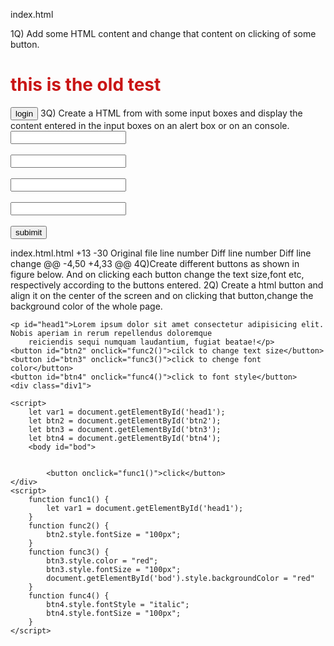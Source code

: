 index.html
<!DOCTYPE html>
<html lang="en">
<head>
    <meta charset="UTF-8">
    <meta name="viewport" content="width=device-width, initial-scale=1.0">
    <title>java assignment</title>
    <style>
        h1 {
            color: rgb(201, 21, 21);
        }
        .div1 {
            text-align: center;
        }
    </style>
</head>
<body>
    1Q) Add some HTML content and change that content on clicking of some button.
    <h1 id="h1">this is the old test</h1>
    <!-- <p id="para1">Lorem ipsum dolor sit amet consectetur adipisicing elit. Illo voluptatem nihil, non sequi quis dolorem
        magnam voluptate fugit rem tempore? Enim quasi aperiam quidem fugit?</p> -->
    <button onclick="login()">login</button>
    <script>
        function login() {
            document.getElementById('h1').innerHTML = "welcome to the new text";
        }
    </script>
    </script>
</body>
</html>
<!DOCTYPE html>
<html lang="en">
<head>
    <meta charset="UTF-8">
    <meta name="viewport" content="width=device-width, initial-scale=1.0">
    <title>input chenge</title>
</head>
<body>
    3Q) Create a HTML from with some input boxes and display the content entered in the input boxes on an alert box or
    on an
    console.
    <form>
        <label for="name"></label>
        <input type="text" id="name" value1="enter your name"><br><br>
        <label for="email"></label>
        <input type="text" id="email" value2="enter your email"><br><br>
        <label for="password"></label>
        <input type="text" id="password" value3="password"><br><br>
        <label for="ph no"></label>
        <input type="text" id="ph no" value4="phone number"><br><br>
        <button onclick="func1()">subimit</button>
    </form>
    <script>
        function func1() {
            let val1 = document.getElementById('name').value;
            let val2 = document.getElementById('email').value;
            let val3 = document.getElementById('password').value;
            let val4 = document.getElementById('ph no').value;
            alert('user entered as' + val1 + 'and' + val2 + 'and' + 'val3' + 'and' + val4);
        }
    </script>
</body>
</html>
‎index.html.html
+13
-30
Original file line number	Diff line number	Diff line change
@@ -4,50 +4,33 @@
<head>
    <meta charset="UTF-8">
    <meta name="viewport" content="width=device-width, initial-scale=1.0">
    <title>button styles</title>
    <title>button chenge</title>
    <style>
        .div1 {
            text-align: center;
    </style>
</head>

<body>
    4Q)Create different buttons as shown in figure below. And on clicking each button change the text size,font etc,
    respectively according to the buttons entered.
    2Q) Create a html button and align it on the center of the screen and on clicking that button,change the background
    color of the whole page.

    <p id="head1">Lorem ipsum dolor sit amet consectetur adipisicing elit. Nobis aperiam in rerum repellendus doloremque
        reiciendis sequi numquam laudantium, fugiat beatae!</p>
    <button id="btn2" onclick="func2()">cilck to change text size</button>
    <button id="btn3" onclick="func3()">click to chenge font color</button>
    <button id="btn4" onclick="func4()">click to font style</button>
    <div class="div1">

    <script>
        let var1 = document.getElementById('head1');
        let btn2 = document.getElementById('btn2');
        let btn3 = document.getElementById('btn3');
        let btn4 = document.getElementById('btn4');
        <body id="bod">


            <button onclick="func1()">click</button>
    </div>
    <script>
        function func1() {
            let var1 = document.getElementById('head1');
        }
        function func2() {
            btn2.style.fontSize = "100px";
        }
        function func3() {
            btn3.style.color = "red";
            btn3.style.fontSize = "100px";
            document.getElementById('bod').style.backgroundColor = "red"
        }
        function func4() {
            btn4.style.fontStyle = "italic";
            btn4.style.fontSize = "100px";
        }
    </script>




</body>

</html>
